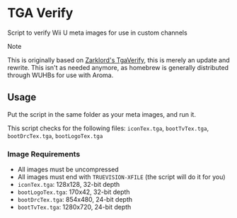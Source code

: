 # TGA Verify

Script to verify Wii U meta images for use in custom channels

> [!NOTE]
> This is originally based on [Zarklord's TgaVerify](https://gbatemp.net/threads/450997), this is merely an update and rewrite. This isn't as needed anymore, as homebrew is generally distributed through WUHBs for use with Aroma.

## Usage

Put the script in the same folder as your meta images, and run it.

This script checks for the following files: `iconTex.tga`, `bootTvTex.tga`, `bootDrcTex.tga`, `bootLogoTex.tga`

### Image Requirements

- All images must be uncompressed
- All images must end with `TRUEVISION-XFILE` (the script will do it for you)
- `iconTex.tga`: 128x128, 32-bit depth
- `bootLogoTex.tga`: 170x42, 32-bit depth
- `bootDrcTex.tga`: 854x480, 24-bit depth
- `bootTvTex.tga`: 1280x720, 24-bit depth
